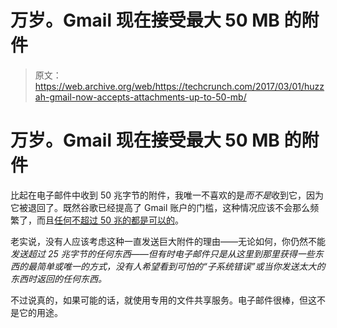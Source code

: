# 万岁。Gmail 现在接受最大 50 MB 的附件 

> 原文：<https://web.archive.org/web/https://techcrunch.com/2017/03/01/huzzah-gmail-now-accepts-attachments-up-to-50-mb/>

# 万岁。Gmail 现在接受最大 50 MB 的附件

比起在电子邮件中收到 50 兆字节的附件，我唯一不喜欢的是*而不是*收到它，因为它被退回了。既然谷歌已经提高了 Gmail 账户的门槛，这种情况应该不会那么频繁了，而且[任何不超过 50 兆的都是可以的](https://web.archive.org/web/20230123111914/https://gsuiteupdates.googleblog.com/2017/03/receive-emails-of-up-to-50mb-in-gmail.html)。

老实说，没有人应该考虑这种一直发送巨大附件的理由——无论如何，你仍然不能*发送超过 25 兆字节的任何东西——但有时电子邮件只是从这里到那里获得一些东西的最简单或唯一的方式，没有人希望看到可怕的“子系统错误”或当你发送太大的东西时返回的任何东西。*

不过说真的，如果可能的话，就使用专用的文件共享服务。电子邮件很棒，但这不是它的用途。